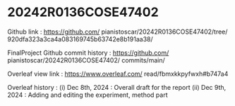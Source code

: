 ﻿# 20242R0136COSE47402

Github link : https://github.com/
pianistoscar/20242R0136COSE47402/tree/
920dfa323a3ca4a083169745b63742e8b191aa38/

FinalProject
Github commit history : https://github.com/
pianistoscar/20242R0136COSE47402/
commits/main/

Overleaf view link : https://www.overleaf.com/
read/fbmxkkpyfwxh#b747a4

Overleaf history :
(i) Dec 8th, 2024 : Overall draft for the report
(ii) Dec 9th, 2024 : Adding and editing the experiment,
method part
